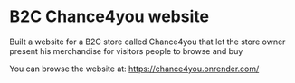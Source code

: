  # B2C Chance4you website
 
 Built a website for a B2C store called Chance4you that let the store owner present his merchandise for visitors people to browse and buy

You can browse the website at: https://chance4you.onrender.com/

